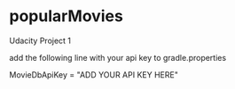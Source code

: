 # popularMovies
Udacity Project 1

add the following line with your api key to gradle.properties

MovieDbApiKey = "ADD YOUR API KEY HERE"
